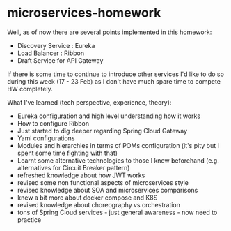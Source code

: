 # microservices-homework
Well, as of now there are several points implemented in this homework:
- Discovery Service : Eureka
- Load Balancer : Ribbon
- Draft Service for API Gateway

If there is some time to continue to introduce other services 
I'd like to do so during this week (17 - 23 Feb) as I don't have much spare time to compete HW completely.

What I've learned (tech perspective, experience, theory):
- Eureka configuration and high level understanding how it works
- How to configure Ribbon
- Just started to dig deeper regarding Spring Cloud Gateway
- Yaml configurations
- Modules and hierarchies in terms of POMs configuration (it's pity but I spent some time fighting with that)
- Learnt some alternative technologies to those I knew beforehand (e.g. alternatives for Circuit Breaker pattern)
- refreshed knowledge about how JWT works
- revised some non functional aspects of microservices style
- revised knowledge about SOA and microservices comparisons
- knew a bit more about docker compose and K8S
- revised knowledge about choreography vs orchestration
- tons of Spring Cloud services - just general awareness - now need to practice
